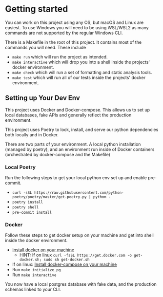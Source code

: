 # Getting started

You can work on this project using any OS, but macOS and Linux are easiest. To use Windows you will
need to be using WSL/WSL2 as many commands are not supported by the regular Windows CLI.

There is a Makefile in the root of this project. It contains most of the commands you will need.
These include

* `make run` which will run the project as intended.
* `make interactive` which will drop you into a shell inside the projects' docker environment.
* `make check` which will run a set of formatting and static analysis tools.
* `make test` which will run all of our tests inside the projects' docker environment.

## Setting up Your Dev Env

This project uses Docker and Docker-compose. This allows us to set up local databases, fake APIs and
generally reflect the production environment.

This project uses Poetry to lock, install, and serve our python dependencies both locally and in
Docker.

There are two parts of your environment. A local python installation (managed by poetry), and an
environment run inside of Docker containers (orchestrated by docker-compose and the Makefile)

### Local Poetry

Run the following steps to get your local python env set up and enable pre-commit.

* `curl -sSL https://raw.githubusercontent.com/python-poetry/poetry/master/get-poetry.py | python -`
* `poetry install`
* `poetry shell`
* `pre-commit install`

### Docker

Follow these steps to get docker setup on your machine and get into shell inside the docker
environment.

* [Install docker on your machine](https://docs.docker.com/get-docker/)
    * HINT: If on linux `curl -fsSL https://get.docker.com -o get-docker.sh; sudo sh get-docker.sh`
* If on linux: [Install docker-compose on your machine](https://docs.docker.com/compose/install/)
* Run `make initialize_pg`
* Run `make interactive`

You now have a local postgres database with fake data, and the production schemas linked to your
CLI.
